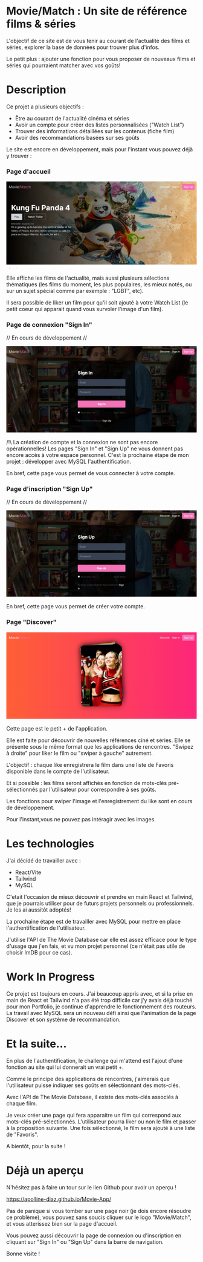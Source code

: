 # Movie/Match : Un site de référence films & séries

L'objectif de ce site est de vous tenir au courant de l'actualité des films et séries, explorer la base de données pour trouver plus d'infos.

Le petit plus : ajouter une fonction pour vous proposer de nouveaux films et séries qui pourraient matcher avec vos goûts!

# Description

Ce projet a plusieurs objectifs :

- Être au courant de l'actualité cinéma et séries
- Avoir un compte pour créer des listes personnalisées ("Watch List")
- Trouver des informations détaillées sur les contenus (fiche film)
- Avoir des recommandations basées sur ses goûts

Le site est encore en développement, mais pour l'instant vous pouvez déjà y trouver :

### Page d'accueil

![alt text](src/assets/Home_Page.png)

Elle affiche les films de l'actualité, mais aussi plusieurs sélections thématiques (les films du moment, les plus populaires, les mieux notés, ou sur un sujet spécial comme par exemple : "LGBT", etc).

Il sera possible de liker un film pour qu'il soit ajouté à votre Watch List (le petit coeur qui apparait quand vous survoler l'image d'un film).

### Page de connexion "Sign In"

// En cours de développement //

![alt text](src/assets/Sign_In_Page.png)

/!\ La création de compte et la connexion ne sont pas encore opérationnelles!
Les pages "Sign In" et "Sign Up" ne vous donnent pas encore accès à votre espace personnel.
C'est la prochaine étape de mon projet : développer avec MySQL l'authentification.

En bref, cette page vous permet de vous connecter à votre compte.

### Page d'inscription "Sign Up"

// En cours de développement //

![alt text](src/assets/Sign_Up_Page.png)

En bref, cette page vous permet de créer votre compte.

### Page "Discover"

![alt text](src/assets/Discover_Page.png)

Cette page est le petit + de l'application.

Elle est faite pour découvrir de nouvelles références ciné et séries.
Elle se présente sous le même format que les applications de rencontres.
"Swipez à droite" pour liker le film ou "swiper à gauche" autrement.

L'objectif : chaque like enregistrera le film dans une liste de Favoris disponible dans le compte de l'utilisateur.

Et si possible : les films seront affichés en fonction de mots-clés pré-sélectionnés par l'utilisateur pour correspondre à ses goûts.

Les fonctions pour swiper l'image et l'enregistrement du like sont en cours de développement.

Pour l'instant,vous ne pouvez pas intéragir avec les images.

# Les technologies

J'ai décidé de travailler avec :

- React/Vite
- Tailwind
- MySQL

C'etait l'occasion de mieux découvrir et prendre en main React et Tailwind, que je pourrais utiliser pour de futurs projets personnels ou professionnels. Je les ai aussitôt adoptés!

La prochaine étape est de travailler avec MySQL pour mettre en place l'authentification de l'utilisateur.

J'utilise l'API de The Movie Database car elle est assez efficace pour le type d'usage que j'en fais, et vu mon projet personnel (ce n'était pas utile de choisir ImDB pour ce cas).

# Work In Progress

Ce projet est toujours en cours. J'ai beaucoup appris avec, et si la prise en main de React et Tailwind n'a pas été trop difficile car j'y avais déjà touché pour mon Portfolio, je continue d'apprendre le fonctionnement des routeurs.
La travail avec MySQL sera un nouveau défi ainsi que l'animation de la page Discover et son système de recommandation.

# Et la suite...

En plus de l'authentification, le challenge qui m'attend est l'ajout d'une fonction au site qui lui donnerait un vrai petit +.

Comme le principe des applications de rencontres, j'aimerais que l'utilisateur puisse indiquer ses goûts en sélectionnant des mots-clés.

Avec l'API de The Movie Database, il existe des mots-clés associés à chaque film.

Je veux créer une page qui fera apparaitre un film qui correspond aux mots-clés pré-sélectionnés. L'utilisateur pourra liker ou non le film et passer à la proposition suivante. Une fois sélectionné, le film sera ajouté à une liste de "Favoris".

A bientôt, pour la suite !

# Déjà un aperçu

N'hésitez pas à faire un tour sur le lien Github pour avoir un aperçu !

https://apolline-diaz.github.io/Movie-App/

Pas de panique si vous tomber sur une page noir (je dois encore résoudre ce problème), vous pouvez sans soucis cliquer sur le logo "Movie/Match", et vous atterissez bien sur la page d'accueil.

Vous pouvez aussi découvrir la page de connexion ou d'inscription en cliquant sur "Sign In" ou "Sign Up" dans la barre de navigation.

Bonne visite !

